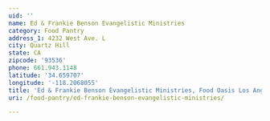 ```yaml
---
uid: ''
name: Ed & Frankie Benson Evangelistic Ministries
category: Food Pantry
address_1: 4232 West Ave. L
city: Quartz Hill
state: CA
zipcode: '93536'
phone: 661.943.1148
latitude: '34.659707'
longitude: '-118.2068055'
title: 'Ed & Frankie Benson Evangelistic Ministries, Food Oasis Los Angeles'
uri: /food-pantry/ed-frankie-benson-evangelistic-ministries/

---
```


